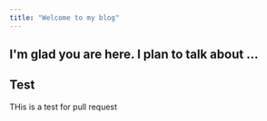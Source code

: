 ```yaml
---
title: "Welcome to my blog"
---
```


I'm glad you are here. I plan to talk about ...
---
Test
---

THis is a test for pull request
